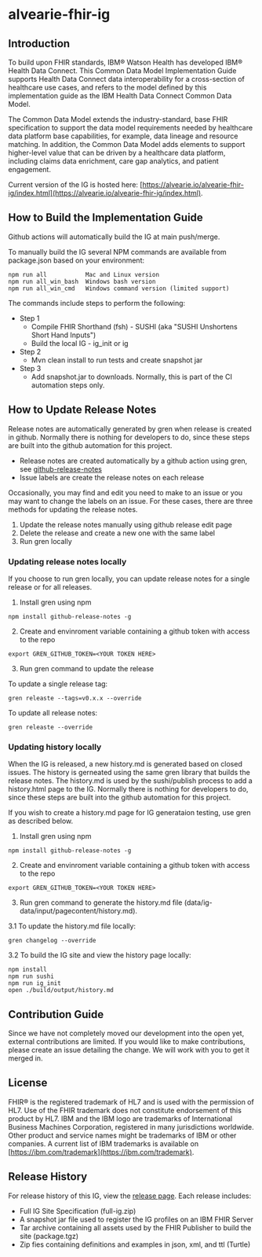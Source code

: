 # alvearie-fhir-ig

## Introduction


To build upon FHIR standards, IBM® Watson Health has developed IBM® Health Data Connect. This Common Data Model Implementation Guide supports Health Data Connect data interoperability for a cross-section of healthcare use cases, and refers to the model defined by this implementation guide as the IBM Health Data Connect Common Data Model.

The Common Data Model extends the industry-standard, base FHIR specification to support the data model requirements needed by healthcare data platform base capabilities, for example, data lineage and resource matching. In addition, the Common Data Model adds elements to support higher-level value that can be driven by a healthcare data platform, including claims data enrichment, care gap analytics, and patient engagement.

Current version of the IG is hosted here:  [https://alvearie.io/alvearie-fhir-ig/index.html](https://alvearie.io/alvearie-fhir-ig/index.html).

## How to Build the Implementation Guide

  Github actions will automatically build the IG at main push/merge.
  
  To manually build the IG several NPM commands are available from package.json based on your environment:

    npm run all           Mac and Linux version
	npm run all_win_bash  Windows bash version 
	npm run all_win_cmd   Windows command version (limited support)

The commands include steps to perform the following:
* Step 1
    * Compile FHIR Shorthand (fsh) - SUSHI (aka "SUSHI Unshortens Short Hand Inputs")
    * Build the local IG - ig_init or ig
* Step 2
    * Mvn clean install to run tests and create snapshot jar
* Step 3
    * Add snapshot.jar to downloads. Normally, this is part of the CI automation steps only.

## How to Update Release Notes

Release notes are automatically generated by gren when release is created in github.  Normally there is nothing for developers to do, since these steps are built into the github automation for this project.

* Release notes are created automatically by a github action using gren, see [github-release-notes](https://github-tools.github.io/github-release-notes/concept.html)
* Issue labels are create the release notes on each release

Occasionally, you may find and edit you need to make to an issue or you may want to change the labels on an issue.  For these cases, there are three methods for updating the release notes. 

1. Update the release notes manually using github release edit page
2. Delete the release and create a new one with the same label
3. Run gren locally
   
### Updating release notes locally
If you choose to run gren locally, you can update release notes for a single release or for all releases.  

1. Install gren using npm

```console
npm install github-release-notes -g
```

2. Create and envinroment variable containing a github token with access to the repo

```console
export GREN_GITHUB_TOKEN=<YOUR TOKEN HERE>
```

3. Run gren command to update the release

To update a single release tag:
```console
gren releaste --tags=v0.x.x --override
```

To update all release notes:
```console
gren releaste --override
```

### Updating history locally
When the IG is released, a new history.md is generated based on closed issues.  The history is gerneated using the same gren library that builds the release notes. The history.md is used by the sushi/publish process to add a history.html page to the IG. Normally there is nothing for developers to do, since these steps are built into the github automation for this project.

If you wish to create a history.md page for IG generataion testing, use gren as described below.

1. Install gren using npm

```console
npm install github-release-notes -g
```

2. Create and envinroment variable containing a github token with access to the repo

```console
export GREN_GITHUB_TOKEN=<YOUR TOKEN HERE>
```

3. Run gren command to generate the history.md file (data/ig-data/input/pagecontent/history.md).

3.1 To update the history.md file locally:
```console
gren changelog --override
```

3.2 To build the IG site and view the history page locally:
```console
npm install
npm run sushi
npm run ig_init
open ./build/output/history.md
```

## Contribution Guide

Since we have not completely moved our development into the open yet, external contributions are limited. If you would like to make contributions, please create an issue detailing the change. We will work with you to get it merged in.

## License

FHIR® is the registered trademark of HL7 and is used with the permission of HL7. Use of the FHIR trademark does not constitute endorsement of this product by HL7.
IBM and the IBM logo are trademarks of International Business Machines Corporation, registered in many jurisdictions worldwide. Other product and service names might be trademarks of IBM or other companies. A current list of IBM trademarks is available on [https://ibm.com/trademark](https://ibm.com/trademark).

## Release History

For release history of this IG, view the [release page](https://github.com/Alvearie/alvearie-fhir-ig/releases). Each release includes:

- Full IG Site Specification (full-ig.zip)
- A snapshot jar file used to register the IG profiles on an IBM FHIR Server
- Tar archive containing all assets used by the FHIR Publisher to build the site (package.tgz)
- Zip fies containing definitions and examples in json, xml, and ttl (Turtle)
